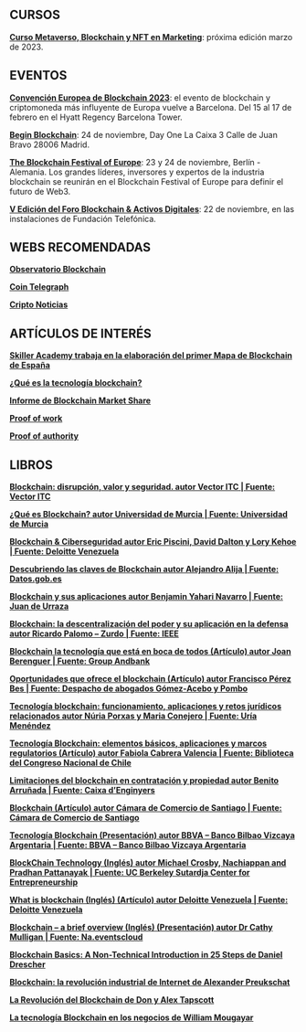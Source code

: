 ## CURSOS

[**Curso Metaverso, Blockchain y NFT en Marketing**](https://skiller.education/curso-de-metaverso-blockchain-nft/): próxima edición marzo de 2023.

## EVENTOS

[**Convención Europea de Blockchain 2023**](https://eblockchainconvention.com/): el evento de blockchain y criptomoneda más influyente de Europa vuelve a Barcelona. Del 15 al 17 de febrero en el Hyatt Regency Barcelona Tower.

[**Begin Blockchain**](https://www.eventbrite.es/e/entradas-begin-blockchain-424040365147?aff=ebdssbdestsearch&amp;keep_tld=1): 24 de noviembre, Day One La Caixa 3 Calle de Juan Bravo 28006 Madrid.

[**The Blockchain Festival of Europe**](https://nextblockexpo.com/): 23 y 24 de noviembre, Berlín - Alemania. Los grandes líderes, inversores y expertos de la industria blockchain se reunirán en el Blockchain Festival of Europe para definir el futuro de Web3.

[**V Edición del Foro Blockchain & Activos Digitales**](https://es.beincrypto.com/confidencial-alista-v-edicion-foro-blockchain-activos-digitales-madrid/): 22 de noviembre, en las instalaciones de Fundación Telefónica.

## WEBS RECOMENDADAS

[**Observatorio Blockchain**](https://observatorioblockchain.com/)

[**Coin Telegraph**](https://es.cointelegraph.com/)

[**Cripto Noticias**](https://www.criptonoticias.com/)

## ARTÍCULOS DE INTERÉS

[**Skiller Academy trabaja en la elaboración del primer Mapa de Blockchain de España**](https://www.europapress.es/comunicados/tic-00911/noticia-comunicado-skiller-academy-trabaja-elaboracion-primer-mapa-blockchain-espana-20221201105629.html)

[**¿Qué es la tecnología blockchain?**](https://www.inboundcycle.com/blog-de-inbound-marketing/blockchain-que-es-y-para-que-sirve)

[**Informe de Blockchain Market Share**](https://www.marketsandmarkets.com/Market-Reports/blockchain-technology-market-90100890.html)

[**Proof of work**](https://en.wikipedia.org/wiki/Proof_of_work)

[**Proof of authority**](https://en.wikipedia.org/wiki/Proof_of_authority)

## LIBROS

[**Blockchain: disrupción, valor y seguridad. autor Vector ITC | Fuente: Vector ITC**](https://www.equisoft.com/resources/blockchain-a-disruptive-technology-with-the-power-to-revolutionize-financial-services-white-paper)

[**¿Qué es Blockchain? autor Universidad de Murcia | Fuente: Universidad de Murcia**](https://www.um.es/docencia/barzana/GESESI/Que-es-Blockchain.pdf)

[**Blockchain &amp; Ciberseguridad autor Eric Piscini, David Dalton y Lory Kehoe | Fuente: Deloitte Venezuela**](https://www2.deloitte.com/content/dam/Deloitte/pe/Documents/risk/Blockchain&amp;%20CiberseguridadESP%20(1).pdf)

[**Descubriendo las claves de Blockchain autor Alejandro Alija | Fuente: Datos.gob.es**](https://datos.gob.es/sites/default/files/doc/file/descubriendo_las_claves_de_blockchain.pdf)

[**Blockchain y sus aplicaciones autor Benjamin Yahari Navarro | Fuente: Juan de Urraza**](http://jeuazarru.com/wp-content/uploads/2017/11/Blockchain.pdf)

[**Blockchain: la descentralización del poder y su aplicación en la defensa autor Ricardo Palomo – Zurdo | Fuente: IEEE**](https://www.ieee.es/en/Galerias/fichero/docs_opinion/2018/DIEEEO70-2018_Blockchain_PalomoZurdo.pdf)

[**Blockchain la tecnología que está en boca de todos (Artículo) autor Joan Berenguer | Fuente: Group Andbank**](https://www.andbank.com/wp-content/uploads/2017/11/2017-10-27-que-es-el-Blockchain-Joan-Berenguer-ESP.pdf)

[**Oportunidades que ofrece el blockchain (Artículo) autor Francisco Pérez Bes | Fuente: Despacho de abogados Gómez-Acebo y Pombo**](https://www.ga-p.com/wp-content/uploads/2019/10/Oportunidades-que-ofrece-el-blockchain.pdf)

[**Tecnología blockchain: funcionamiento, aplicaciones y retos jurídicos relacionados autor Núria Porxas y Maria Conejero | Fuente: Uría Menéndez**](https://www.uria.com/documentos/publicaciones/5799/documento/art02.pdf?id=7875)

[**Tecnología Blockchain: elementos básicos, aplicaciones y marcos regulatorios (Artículo) autor Fabiola Cabrera Valencia | Fuente: Biblioteca del Congreso Nacional de Chile**](https://obtienearchivo.bcn.cl/obtienearchivo?id=repositorio/10221/25308/3/Bolckchain_conceptos_impacto_en_industrias_y_marcos_regulatorios%20Final%20SUP.pdf)

[**Limitaciones del blockchain en contratación y propiedad autor Benito Arruñada | Fuente: Caixa d’Enginyers**](https://www.caixaenginyers.com/documents/20143/2900658/ODF+n10-ODF.pdf/f2fc078d-7da9-ec72-4ba5-cd7995380a2e)

[**Blockchain (Artículo) autor Cámara de Comercio de Santiago | Fuente: Cámara de Comercio de Santiago**](http://www.ccs.cl/html/prensa/publicaciones/Blockchain.pdf)

[**Tecnología Blockchain (Presentación) autor BBVA – Banco Bilbao Vizcaya Argentaria | Fuente: BBVA – Banco Bilbao Vizcaya Argentaria**](https://www.bbva.com/wp-content/uploads/2017/10/ebook-cibbv-tecnologia_blockchain-es.pdf)

[**BlockChain Technology (Inglés) autor Michael Crosby, Nachiappan and Pradhan Pattanayak | Fuente: UC Berkeley Sutardja Center for Entrepreneurship**](https://scet.berkeley.edu/wp-content/uploads/BlockchainPaper.pdf)

[**What is blockchain (Inglés) (Artículo) autor Deloitte Venezuela | Fuente: Deloitte Venezuela**](https://www2.deloitte.com/content/dam/Deloitte/uk/Documents/Innovation/deloitte-uk-what-is-blockchain-2016.pdf)

[**Blockchain – a brief overview (Inglés) (Presentación) autor Dr Cathy Mulligan | Fuente: Na.eventscloud**](https://na.eventscloud.com/file_uploads/b4d722450d854c8b9fdaf14823c49a0c_MULLIGAN_Blockchain-brief-overview.pdf)

[**Blockchain Basics: A Non-Technical Introduction in 25 Steps de Daniel Drescher**](https://www.amazon.es/Blockchain-Basics-Non-Technical-Introduction-Steps/dp/1484226038?tag=insiderpickss-21&ga=insiderpicks)

[**Blockchain: la revolución industrial de Internet de Alexander Preukschat**](https://www.amazon.es/Blockchain-revoluci%C3%B3n-industrial-internet-colecci%C3%B3n/dp/849875447X/ref=sr_1_1?hvadid=80745417274240&hvbmt=bp&hvdev=c&hvqmt=p&keywords=blockchain+la+revoluci%C3%B3n+industrial+de+internet&qid=1669719021&qu=eyJxc2MiOiIwLjY5IiwicXNhIjoiMC4zMCIsInFzcCI6IjAuMjkifQ%3D%3D&sr=8-1)

[**La Revolución del Blockchain de Don y Alex Tapscott**](https://s3-sa-east-1.amazonaws.com/asdisal/wp-content/uploads/2019/06/07201007/2016-La-Revolucio%CC%81n-Blockchain-Don-Tapscott.pdf)

[**La tecnología Blockchain en los negocios de William Mougayar**](https://www.amazon.es/tecnolog%C3%ADa-Blockchain-los-negocios-Perspectivas/dp/8441539758)


